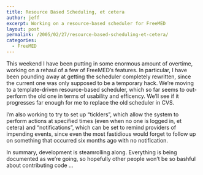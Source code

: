 ```yaml
---
title: Resource Based Scheduling, et cetera
author: jeff
excerpt: Working on a resource-based scheduler for FreeMED
layout: post
permalink: /2005/02/27/resource-based-scheduling-et-cetera/
categories:
  - FreeMED
---
```


This weekend I have been putting in some enormous amount of overtime, working on a rehaul of a few of FreeMED’s features. In particular, I have been pounding away at getting the scheduler completely rewritten, since the current one was only supposed to be a temporary hack. We’re moving to a template-driven resource-based scheduler, which so far seems to out-perform the old one in terms of usability and efficency. We’ll see if it progresses far enough for me to replace the old scheduler in CVS.

I’m also working to try to set up “ticklers”, which allow the system to perform actions at specified times (even when no one is logged in, et cetera) and “notifications”, which can be set to remind providers of impending events, since even the most fastidious would forget to follow up on something that occurred six months ago with no notification. 

In summary, development is steamrolling along. Everything is being documented as we’re going, so hopefully other people won’t be so bashful about contributing code …
